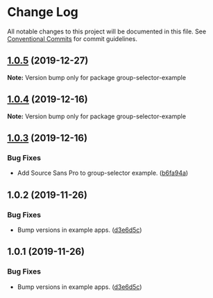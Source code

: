 # Change Log

All notable changes to this project will be documented in this file.
See [Conventional Commits](https://conventionalcommits.org) for commit guidelines.

## [1.0.5](https://git.faithlife.dev/Logos/FaithlifeEquipment/compare/group-selector-example@1.0.4...group-selector-example@1.0.5) (2019-12-27)

**Note:** Version bump only for package group-selector-example





## [1.0.4](https://git.faithlife.dev/Logos/FaithlifeEquipment/compare/group-selector-example@1.0.3...group-selector-example@1.0.4) (2019-12-16)

**Note:** Version bump only for package group-selector-example





## [1.0.3](https://git.faithlife.dev/Logos/FaithlifeEquipment/compare/group-selector-example@1.0.2...group-selector-example@1.0.3) (2019-12-16)


### Bug Fixes

* Add Source Sans Pro to group-selector example. ([b6fa94a](https://git.faithlife.dev/Logos/FaithlifeEquipment/commits/b6fa94af7125c3cae91e56af62f9d3c2952983ae))





## 1.0.2 (2019-11-26)


### Bug Fixes

* Bump versions in example apps. ([d3e6d5c](https://git.faithlife.dev/Logos/FaithlifeEquipment/commits/d3e6d5c22c02d9ee62db603a4fabeb1aa47ef132))





## 1.0.1 (2019-11-26)


### Bug Fixes

* Bump versions in example apps. ([d3e6d5c](https://git.faithlife.dev/Logos/FaithlifeEquipment/commits/d3e6d5c22c02d9ee62db603a4fabeb1aa47ef132))

